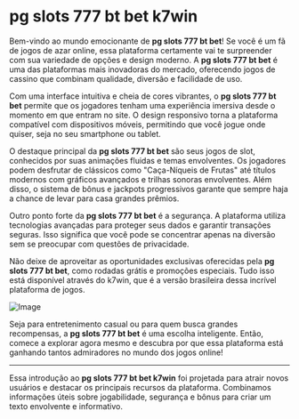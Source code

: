 # pg slots 777 bt bet k7win

Bem-vindo ao mundo emocionante de **pg slots 777 bt bet**! Se você é um fã de jogos de azar online, essa plataforma certamente vai te surpreender com sua variedade de opções e design moderno. A **pg slots 777 bt bet** é uma das plataformas mais inovadoras do mercado, oferecendo jogos de cassino que combinam qualidade, diversão e facilidade de uso.

Com uma interface intuitiva e cheia de cores vibrantes, o **pg slots 777 bt bet** permite que os jogadores tenham uma experiência imersiva desde o momento em que entram no site. O design responsivo torna a plataforma compatível com dispositivos móveis, permitindo que você jogue onde quiser, seja no seu smartphone ou tablet.

O destaque principal da **pg slots 777 bt bet** são seus jogos de slot, conhecidos por suas animações fluidas e temas envolventes. Os jogadores podem desfrutar de clássicos como "Caça-Níqueis de Frutas" até títulos modernos com gráficos avançados e trilhas sonoras envolventes. Além disso, o sistema de bônus e jackpots progressivos garante que sempre haja a chance de levar para casa grandes prêmios.

Outro ponto forte da **pg slots 777 bt bet** é a segurança. A plataforma utiliza tecnologias avançadas para proteger seus dados e garantir transações seguras. Isso significa que você pode se concentrar apenas na diversão sem se preocupar com questões de privacidade.

Não deixe de aproveitar as oportunidades exclusivas oferecidas pela **pg slots 777 bt bet**, como rodadas grátis e promoções especiais. Tudo isso está disponível através do k7win, que é a versão brasileira dessa incrível plataforma de jogos.

![Image](https://github.com/user-attachments/assets/b9de9dee-b60e-46a0-9e49-3c6ca594ed6f)

Seja para entretenimento casual ou para quem busca grandes recompensas, a **pg slots 777 bt bet** é uma escolha inteligente. Então, comece a explorar agora mesmo e descubra por que essa plataforma está ganhando tantos admiradores no mundo dos jogos online!

---

Essa introdução ao **pg slots 777 bt bet k7win** foi projetada para atrair novos usuários e destacar os principais recursos da plataforma. Combinamos informações úteis sobre jogabilidade, segurança e bônus para criar um texto envolvente e informativo.